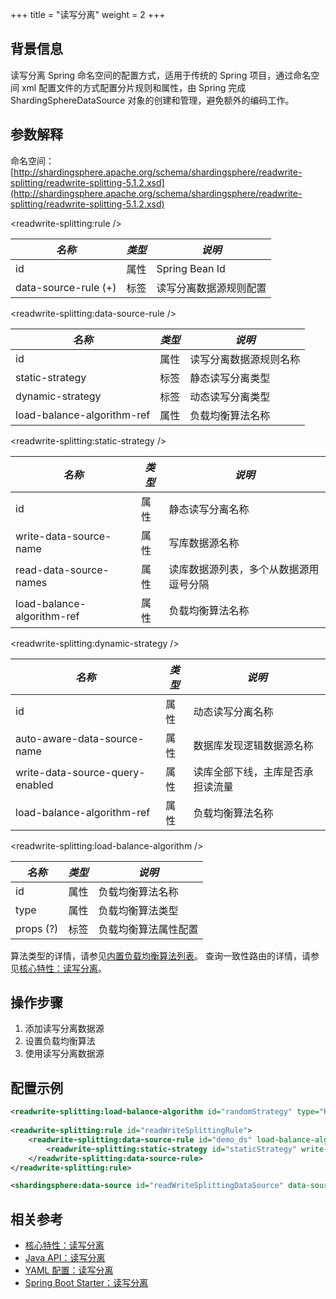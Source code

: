 +++
title = "读写分离"
weight = 2
+++

## 背景信息
读写分离 Spring 命名空间的配置方式，适用于传统的 Spring 项目，通过命名空间 xml 配置文件的方式配置分片规则和属性，由 Spring 完成 ShardingSphereDataSource 对象的创建和管理，避免额外的编码工作。

## 参数解释

命名空间：[http://shardingsphere.apache.org/schema/shardingsphere/readwrite-splitting/readwrite-splitting-5.1.2.xsd](http://shardingsphere.apache.org/schema/shardingsphere/readwrite-splitting/readwrite-splitting-5.1.2.xsd)

\<readwrite-splitting:rule />

| *名称*                | *类型* | *说明*           |
| -------------------- | ------ | --------------- |
| id                   | 属性   | Spring Bean Id   |
| data-source-rule (+) | 标签   | 读写分离数据源规则配置 |

\<readwrite-splitting:data-source-rule />

| *名称*                     | *类型* | *说明*                 |
| -------------------------- | ----- | --------------------- |
| id                         | 属性  | 读写分离数据源规则名称    |
| static-strategy            | 标签  | 静态读写分离类型         |
| dynamic-strategy           | 标签  | 动态读写分离类型         |
| load-balance-algorithm-ref | 属性  | 负载均衡算法名称         |

\<readwrite-splitting:static-strategy />

| *名称*                     | *类型* | *说明*                             |
| -------------------------- | ----- | --------------------------------- |
| id                         | 属性  | 静态读写分离名称                     |
| write-data-source-name     | 属性  | 写库数据源名称                       |
| read-data-source-names     | 属性  | 读库数据源列表，多个从数据源用逗号分隔  |
| load-balance-algorithm-ref | 属性  | 负载均衡算法名称                     |

\<readwrite-splitting:dynamic-strategy />

| *名称*                            | *类型* | *说明*                            |
| -------------------------------- | ----- | --------------------------------- |
| id                               | 属性  | 动态读写分离名称                     |
| auto-aware-data-source-name      | 属性  | 数据库发现逻辑数据源名称              |
| write-data-source-query-enabled  | 属性  | 读库全部下线，主库是否承担读流量       |
| load-balance-algorithm-ref       | 属性  | 负载均衡算法名称                     |


\<readwrite-splitting:load-balance-algorithm />

| *名称*     | *类型* | *说明*           |
| --------- | ----- | ---------------- |
| id        | 属性  | 负载均衡算法名称    |
| type      | 属性  | 负载均衡算法类型    |
| props (?) | 标签  | 负载均衡算法属性配置 |

算法类型的详情，请参见[内置负载均衡算法列表](/cn/user-manual/shardingsphere-jdbc/builtin-algorithm/load-balance)。
查询一致性路由的详情，请参见[核心特性：读写分离](/cn/features/readwrite-splitting/)。

## 操作步骤
1. 添加读写分离数据源
2. 设置负载均衡算法
3. 使用读写分离数据源

## 配置示例
```xml
<readwrite-splitting:load-balance-algorithm id="randomStrategy" type="RANDOM" />
    
<readwrite-splitting:rule id="readWriteSplittingRule">
    <readwrite-splitting:data-source-rule id="demo_ds" load-balance-algorithm-ref="randomStrategy">
        <readwrite-splitting:static-strategy id="staticStrategy" write-data-source-name="demo_write_ds" read-data-source-names="demo_read_ds_0, demo_read_ds_1"/>
    </readwrite-splitting:data-source-rule>
</readwrite-splitting:rule>

<shardingsphere:data-source id="readWriteSplittingDataSource" data-source-names="demo_write_ds, demo_read_ds_0, demo_read_ds_1" rule-refs="readWriteSplittingRule" />
```

## 相关参考
- [核心特性：读写分离](/cn/features/readwrite-splitting/)
- [Java API：读写分离](/cn/user-manual/shardingsphere-jdbc/java-api/rules/readwrite-splitting/)
- [YAML 配置：读写分离](/cn/user-manual/shardingsphere-jdbc/yaml-config/rules/readwrite-splitting/)
- [Spring Boot Starter：读写分离](/cn/user-manual/shardingsphere-jdbc/spring-boot-starter/rules/readwrite-splitting/)
